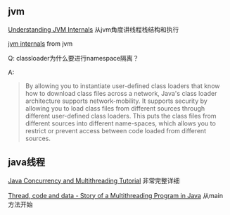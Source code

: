 ## jvm

[Understanding JVM Internals](https://www.cubrid.org/blog/understanding-jvm-internals/) 从jvm角度讲线程栈结构和执行

[jvm internals](https://blog.jamesdbloom.com/JVMInternals.html) from jvm



Q: classloader为什么要进行namespace隔离？

A: 

> By allowing you to instantiate user-defined class loaders that know how to download class files across a network, Java's class loader architecture supports network-mobility. It supports security by allowing you to load class files from different sources through different user-defined class loaders. This puts the class files from different sources into different name-spaces, which allows you to restrict or prevent access between code loaded from different sources.



## java线程

[Java Concurrency and Multithreading Tutorial](http://tutorials.jenkov.com/java-concurrency/index.html) 非常完整详细

[Thread, code and data - Story of a Multithreading Program in Java](https://javarevisited.blogspot.com/2019/02/thread-code-and-data-how-multithreading-java-program-execute.html) 从main 方法开始



